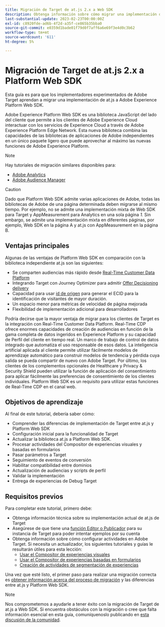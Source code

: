 ```yaml
---
title: Migración de Target de at.js 2.x a Web SDK
description: Obtenga información sobre cómo migrar una implementación de Adobe Target de at.js 2.x a Adobe Experience Platform Web SDK. Los temas incluyen la carga de la biblioteca de JavaScript, el envío de parámetros, las actividades de renderización y otras llamadas importantes.
last-substantial-update: 2023-02-23T00:00:00Z
exl-id: c8920fde-ad6b-4f2d-a35f-ce865b35bba0
source-git-commit: e0359d1bade01f79d0f7aff6a6e69f3e4d0c3b62
workflow-type: tm+mt
source-wordcount: '611'
ht-degree: 5%

---
```


# Migración de Target de at.js 2.x a Platform Web SDK

Esta guía es para que los implementadores experimentados de Adobe Target aprendan a migrar una implementación de at.js a Adobe Experience Platform Web SDK.

Adobe Experience Platform Web SDK es una biblioteca JavaScript del lado del cliente que permite a los clientes de Adobe Experience Cloud interactuar con los servicios de Experience Cloud a través de Adobe Experience Platform Edge Network. Esta nueva biblioteca combina las capacidades de las bibliotecas de aplicaciones de Adobe independientes en un único paquete ligero que puede aprovechar al máximo las nuevas funciones de Adobe Experience Platform.


>[!NOTE]
>
>Hay tutoriales de migración similares disponibles para:
>
> * [Adobe Analytics](../tutorial-migrate-analytics-websdk/migration-to-websdk-overview.md)
> * [Adobe Audience Manager](https://experienceleague.adobe.com/es/docs/audience-manager/user-guide/migrate-to-web-sdk/appmeasurement-to-web-sdk)

>[!CAUTION]
>
> Dado que Platform Web SDK admite varias aplicaciones de Adobe, todas las bibliotecas de Adobe de una página determinada deben migrarse al mismo tiempo. Por ejemplo, no se admite una implementación mixta de Web SDK para Target y AppMeasurement para Analytics en una sola página _1._ Sin embargo, se admite una implementación mixta en diferentes páginas, por ejemplo, Web SDK en la página A y at.js con AppMeasurement en la página B.



## Ventajas principales

Algunas de las ventajas de Platform Web SDK en comparación con la biblioteca independiente at.js son las siguientes:

* Se comparten audiencias más rápido desde [Real-Time Customer Data Platform](https://experienceleague.adobe.com/en/docs/platform-learn/tutorials/destinations/target/next-hit-personalization)
* Integrando Target con Journey Optimizer para admitir [Offer Decisioning delivery](https://experienceleague.adobe.com/en/docs/target/using/integrate/ajo/offer-decision)
* Capacidad para usar [id de origen](https://experienceleague.adobe.com/en/docs/platform-learn/data-collection/edge-network/generate-first-party-device-ids) para generar el ECID para la identificación de visitantes de mayor duración.
* Un espacio menor para métricas de velocidad de página mejorada
* Flexibilidad de implementación adicional para desarrolladores

Podría decirse que la mayor ventaja de migrar para los clientes de Target es la integración con Real-Time Customer Data Platform. Real-Time CDP ofrece enormes capacidades de creación de audiencias en función de la gama completa de datos ingeridos en Experience Platform y su capacidad de Perfil del cliente en tiempo real. Un marco de trabajo de control de datos integrado que automatiza el uso responsable de esos datos. La inteligencia artificial aplicada al cliente permite utilizar fácilmente modelos de aprendizaje automático para construir modelos de tendencia y pérdida cuya salida se pueda compartir de nuevo con Adobe Target. Por último, los clientes de los complementos opcionales de Healthcare y Privacy &amp; Security Shield pueden utilizar la función de aplicación del consentimiento para aplicar fácilmente las preferencias de consentimiento de los clientes individuales. Platform Web SDK es un requisito para utilizar estas funciones de Real-Time CDP en el canal web.

## Objetivos de aprendizaje

Al final de este tutorial, debería saber cómo:

* Comprender las diferencias de implementación de Target entre at.js y Platform Web SDK
* Configuración inicial para la funcionalidad de Target
* Actualizar la biblioteca at.js a Platform Web SDK.
* Procesar actividades del Compositor de experiencias visuales y basadas en formularios
* Pasar parámetros a Target
* Seguimiento de eventos de conversión
* Habilitar compatibilidad entre dominios
* Actualización de audiencias y scripts de perfil
* Validar la implementación
* Entrega de experiencias de Debug Target


## Requisitos previos

Para completar este tutorial, primero debe:

* Obtenga información técnica sobre su implementación actual de at.js de Target
* Asegúrese de que tiene una [función Editor o Publicador](https://experienceleague.adobe.com/docs/target/using/administer/manage-users/enterprise/properties-overview.html#section_8C425E43E5DD4111BBFC734A2B7ABC80) para su instancia de Target para poder intentar ejemplos por su cuenta
* Obtenga información sobre cómo configurar actividades en Adobe Target. Si necesita un actualizador, los siguientes tutoriales y guías le resultarán útiles para esta lección:
   * [Usar el Compositor de experiencias visuales](https://experienceleague.adobe.com/docs/target-learn/tutorials/experiences/use-the-visual-experience-composer.html)
   * [Usar el Compositor de experiencias basadas en formularios](https://experienceleague.adobe.com/docs/target-learn/tutorials/experiences/use-the-form-based-experience-composer.html)
   * [Creación de actividades de segmentación de experiencias](https://experienceleague.adobe.com/docs/target-learn/tutorials/activities/create-experience-targeting-activities.html)

Una vez que esté listo, el primer paso para realizar una migración correcta es [obtener información acerca del proceso de migración](migration-overview.md) y las diferencias entre at.js y Platform Web SDK.

>[!NOTE]
>
>Nos comprometemos a ayudarle a tener éxito con la migración de Target de at.js a Web SDK. Si encuentra obstáculos con la migración o cree que falta información esencial en esta guía, comuníquenoslo publicando en [esta discusión de la comunidad](https://experienceleaguecommunities.adobe.com/t5/adobe-experience-platform-data/tutorial-discussion-migrate-target-from-at-js-to-web-sdk/m-p/575587#M463).

